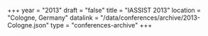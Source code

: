 +++
year = "2013"
draft = "false"
title = "IASSIST 2013"
location = "Cologne, Germany"
datalink = "/data/conferences/archive/2013-Cologne.json"
type = "conferences-archive"
+++
